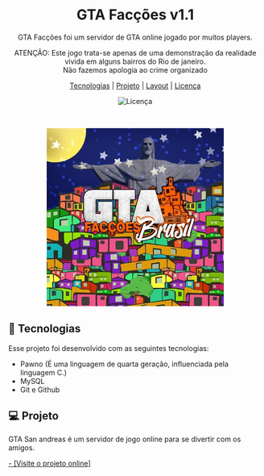 <h1 align="center"> GTA Facções v1.1</h1>

<p align="center">
GTA Facções foi um servidor de GTA online jogado por muitos players. <br/>
</p>

<p align="center">
ATENÇÃO: Este jogo trata-se apenas de uma demonstração da realidade vivida em alguns bairros do Rio de janeiro. <br/>
Não fazemos apologia ao crime organizado <br/>
</p>

<p align="center">
  <a href="#-tecnologias">Tecnologias</a>     |    
  <a href="#-projeto">Projeto</a>     |    
  <a href="#-layout">Layout</a>     |    
  <a href="#memo-licença">Licença</a>
</p>

<p align="center">
  <img alt="Licença" src="https://img.shields.io/static/v1?label=license&message=MIT&color=49AA26&labelColor=000000">
</p>

<br>

<p align="center">
  <img alt="projeto GTA Facções" src=".github/preview.jpg" width="70%">
</p>

##  🚀 Tecnologias

Esse projeto foi desenvolvido com as seguintes tecnologias:

- Pawno (É uma linguagem de quarta geração, influenciada pela linguagem C.)
- MySQL
- Git e Github

##  💻 Projeto

GTA San andreas é um servidor de jogo online para se divertir com os amigos.

<a href="https://www.youtube.com/watch?v=QFZeA2PH2PQ" target="_blank">- [Visite o projeto online] </a>
